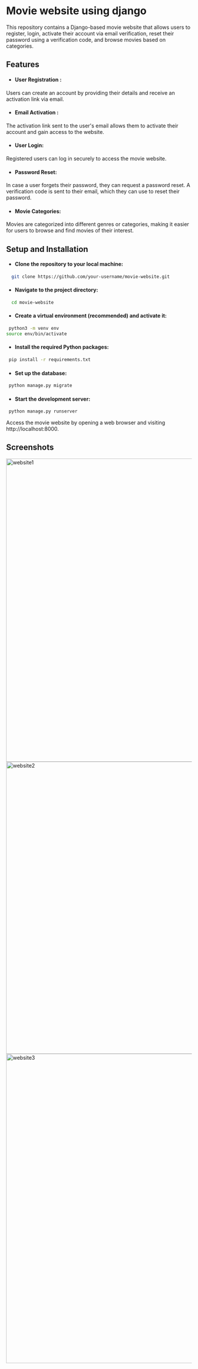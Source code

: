 
# Movie website using django

This repository contains a Django-based movie website that allows users to register, login, activate their account via email verification, reset their password using a verification code, and browse movies based on categories.


## Features

 - #### User Registration :
Users can create an account by providing their details and receive an activation link via email.

 - #### Email Activation :
The activation link sent to the user's email allows them to activate their account and gain access to the website.

 - #### User Login:
Registered users can log in securely to access the movie website.

 - #### Password Reset: 
In case a user forgets their password, they can request a password reset. A verification code is sent to their email, which they can use to reset their password.


 - #### Movie Categories:
Movies are categorized into different genres or categories, making it easier for users to browse and find movies of their interest.
## Setup and Installation

- #### Clone the repository to your local machine:

```bash
  git clone https://github.com/your-username/movie-website.git
```

- #### Navigate to the project directory:

```bash
  cd movie-website
```

- #### Create a virtual environment (recommended) and activate it:

```bash
 python3 -m venv env
source env/bin/activate
```
- #### Install the required Python packages:

```bash
 pip install -r requirements.txt
```

- #### Set up the database:

```bash
 python manage.py migrate
```

- #### Start the development server:

```bash
 python manage.py runserver
```
Access the movie website by opening a web browser and visiting http://localhost:8000.



## Screenshots

<img width="822" alt="website1" src="https://github.com/Meetghetiya/Movie-website-using-django/assets/89141817/93e9e755-5da0-4ec0-8891-924107e52b7a">

<img width="792" alt="website2" src="https://github.com/Meetghetiya/Movie-website-using-django/assets/89141817/808a7098-81f9-4572-b3dd-a179b6587b01">

<img width="839" alt="website3" src="https://github.com/Meetghetiya/Movie-website-using-django/assets/89141817/72543cd7-e601-4431-94c6-323045d1d166">

